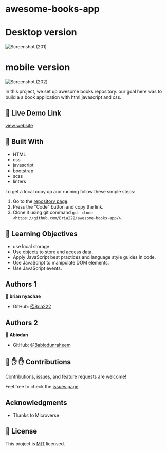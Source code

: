 # awesome-books-app
# Desktop version
![Screenshot (201)](https://user-images.githubusercontent.com/64264883/164335256-1f142f4d-1023-48d5-82b5-27fbbc968a09.png)

# mobile version

![Screenshot (202)](https://user-images.githubusercontent.com/64264883/164335479-8851e3d9-be0d-4111-8e74-ad1d3ec48faf.png)


In this project, we set up awesome books repository. our goal here was to build a a book application with html javascript and css.


## :red_circle: Live Demo Link

[view website](https://vigilant-pare-10c09b.netlify.app/)



## :hammer: Built With

- HTML
- css
- javascript
- bootstrap
- scss
- linters

To get a local copy up and running follow these simple steps:

1. Go to the [repository page](https://github.com/Bria222/awesome-books-app/).
2. Press the "Code" button and copy the link.
3. Clone it using git command `git clone <https://github.com/Bria222/awesome-books-app/>`.

## :blue_book: Learning Objectives

- use local storage
- Use objects to store and access data.
- Apply JavaScript best practices and language style guides in code.
- Use JavaScript to manipulate DOM elements.
- Use JavaScript events.




## Authors 1

👤 **brian nyachae**

- GitHub: [@Bria222](https://github.com/Bria222)

## Authors 2

👤 **Abiodan**

- GitHub: [@Babiodunraheem](https://github.com/abiodunraheem)



## 🤝 :raised_hand: :raised_hand: Contributions

Contributions, issues, and feature requests are welcome!

Feel free to check the [issues page](https://github.com/Bria222/awesome-books-app/).



## Acknowledgments

- Thanks to Microverse


## 📝 License

This project is [MIT](LICENSE) licensed.
